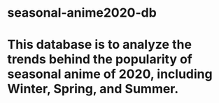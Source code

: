 # seasonal-anime2020-db
# This database is to analyze the trends behind the popularity of seasonal anime of 2020, including Winter, Spring, and Summer.

